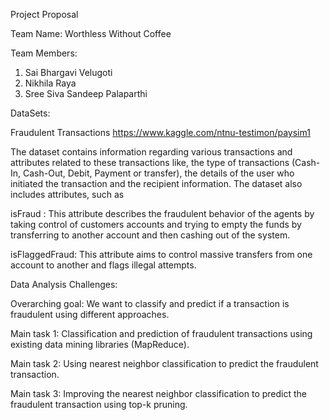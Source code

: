 Project Proposal

Team Name:   Worthless Without Coffee 

Team Members:
1. Sai Bhargavi Velugoti
2. Nikhila Raya
3. Sree Siva Sandeep Palaparthi

DataSets:

Fraudulent Transactions
https://www.kaggle.com/ntnu-testimon/paysim1

The dataset contains information regarding various transactions and attributes related to these transactions like, the type of transactions (Cash-In, Cash-Out, Debit, Payment or transfer), the details of the user who initiated the transaction and the recipient information. The dataset also includes attributes, such as

isFraud : This attribute describes  the fraudulent behavior of the agents by taking control of customers accounts and trying to empty the funds by transferring to another account and then cashing out of the system.

isFlaggedFraud:  This attribute aims to  control massive transfers from one account to another and flags illegal attempts.

Data Analysis Challenges:

Overarching goal: We want to classify and predict if a transaction is fraudulent using different approaches.

Main task 1:  Classification and prediction of fraudulent transactions using existing data mining libraries (MapReduce).

Main task 2:  Using nearest neighbor classification to predict the fraudulent transaction.

Main task 3:  Improving the nearest neighbor classification to predict the fraudulent transaction using top-k pruning.
